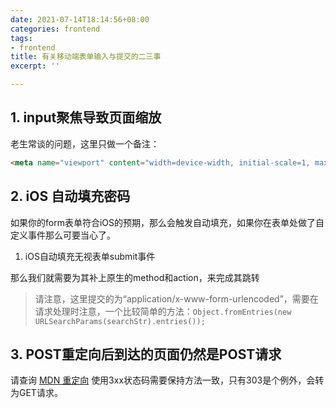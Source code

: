 ```yaml
---
date: 2021-07-14T18:14:56+08:00
categories: frontend
tags:
- frontend
title: 有关移动端表单输入与提交的二三事
excerpt: ''

---
```

## 1. input聚焦导致页面缩放

老生常谈的问题，这里只做一个备注：

```html
<meta name="viewport" content="width=device-width, initial-scale=1, maximum-scale=1"/>
```

## 2. iOS 自动填充密码

如果你的form表单符合iOS的预期，那么会触发自动填充，如果你在表单处做了自定义事件那么可要当心了。

1. iOS自动填充无视表单submit事件

那么我们就需要为其补上原生的method和action，来完成其跳转

> 请注意，这里提交的为“application/x-www-form-urlencoded”，需要在请求处理时注意，一个比较简单的方法：`Object.fromEntries(new URLSearchParams(searchStr).entries());`

## 3. POST重定向后到达的页面仍然是POST请求

请查询 [MDN 重定向](https://developer.mozilla.org/zh-CN/docs/Web/HTTP/Redirections) 使用3xx状态码需要保持方法一致，只有303是个例外，会转为GET请求。